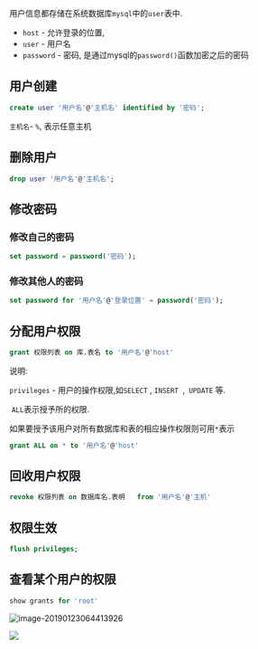 

用户信息都存储在系统数据库`mysql`中的`user`表中.

- `host` - 允许登录的位置, 
- `user` -  用户名
- `password` - 密码, 是通过mysql的`password()`函数加密之后的密码



## 用户创建

```sql
create user '用户名'@'主机名' identified by '密码';
```

`主机名`- `%`, 表示任意主机

## 删除用户

```sql
drop user '用户名'@'主机名';
```

## 修改密码

### 修改自己的密码

```sql
set password = password('密码');
```

### 修改其他人的密码

```sql
set password for '用户名'@'登录位置' = password('密码');
```

## 分配用户权限

```sql
grant 权限列表 on 库.表名 to '用户名'@'host'
```

说明:

`privileges` - 用户的操作权限,如`SELECT` , `INSERT `,` UPDATE` 等.

​			 `ALL`表示授予所的权限.

如果要授予该用户对所有数据库和表的相应操作权限则可用`*`表示

```sql
grant ALL on * to '用户名'@'host'
```



## 回收用户权限

```sql
revoke 权限列表 on 数据库名.表明   from '用户名'@'主机'
```

## 权限生效

```sql
flush privileges;
```

## 查看某个用户的权限

```sql
show grants for 'root'
```



![image-20190123064413926](https://youpaiyun.zongqilive.cn/image/006tNc79ly1fzg4pjestjj310q0kugrw.jpg)

![](https://youpaiyun.zongqilive.cn/image/H6730bb8c1512486b9cc99ef1b1180ed5v.jpg)





